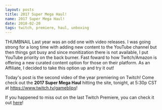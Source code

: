 ```yaml
---
layout: posts
title: 2017 Super Mega Haul! 
name: 2017 Super Mega Haul!
date: 2018-02-20
tags: twitch, premiere, haul, unboxing
---
```

THUMBNAIL Last year was an odd one with video releases. I was going strong for a long time with adding new content to the YouTube channel but then things got busy and since monitization there is not available, I put YouTube priority on the back burner. Fast foward to how Twitch/Amazon is offering a new curated content option for those on their platform. As an Affiliate, I decided to take this option up and try it out!

Today's post is the second video of the year premiering on Twitch! Come check out the <b>2017 Super Mega Haul</b> hitting the site, tonight, at 5:30p CST at <a href="">https://www.twitch.tv/gameblips</a>!

If you happened to miss out on the last Twitch Premiere, you can check it out <a href="">here</a>!

